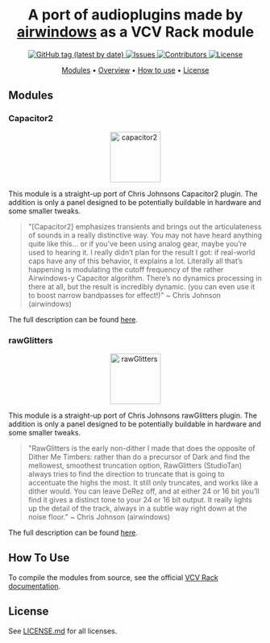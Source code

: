<h1 align="center">
  A port of audioplugins made by <a href="http://www.airwindows.com">airwindows</a> as a VCV Rack module
</h1>

<p align="center">
  <a href="https://github.com/TobiasPrt/vcvwindows/releases/tag/v1.0.0">
    <img alt="GitHub tag (latest by date)" src="https://img.shields.io/github/v/tag/TobiasPrt/vcvwindows?label=version">
  </a>
  <a href="https://github.com/TobiasPrt/rawGlitters_/issues/">
    <img src="https://img.shields.io/github/issues/TobiasPrt/vcvwindows"
         alt="Issues">
  </a>
  <a href="https://github.com/TobiasPrt/vcvwindows_/graphs/contributors">
    <img src="https://img.shields.io/github/contributors/TobiasPrt/vcvwindows"
         alt="Contributors">
  </a>
  <a href="https://github.com/TobiasPrt/vcvwindows_/LICENSE.md">
    <img src="https://img.shields.io/badge/License-MIT-blue.svg"
         alt="License">
  </a>  
</p>

<p align="center">
  <a href="#Modules">Modules</a> •
  <a href="#overview">Overview</a> •
  <a href="#how-to-use">How to use</a> •
  <a href="#license">License</a>
</p>

## Modules

### Capacitor2

<p align="center">
    <a href="https://mate-app.de">
      <img src="https://github.com/TobiasPrt/vcvwindows/blob/master/img/capacitor2.png" alt="capacitor2" width="100">
  </a>
<p>

This module is a straight-up port of Chris Johnsons Capacitor2 plugin. The addition is only a panel designed to be potentially buildable in hardware and some smaller tweaks.

> "[Capacitor2] emphasizes transients and brings out the articulateness of sounds in a really distinctive way. You may not have heard anything quite like this… or if you’ve been using analog gear, maybe you’re used to hearing it. I really didn’t plan for the result I got: if real-world caps have any of this behavior, it explains a lot. Literally all that’s happening is modulating the cutoff frequency of the rather Airwindows-y Capacitor algorithm. There’s no dynamics processing in there at all, but the result is incredibly dynamic. (you can even use it to boost narrow bandpasses for effect!)"
~ Chris Johnson (airwindows)

The full description can be found [here](https://www.airwindows.com/capacitor2/).

### rawGlitters

<p align="center">
    <a href="https://mate-app.de">
      <img src="https://github.com/TobiasPrt/vcvwindows/blob/master/img/rawglitters.png" alt="rawGlitters" width="100">
  </a>
<p>

This module is a straight-up port of Chris Johnsons rawGlitters plugin. The addition is only a panel designed to be potentially buildable in hardware and some smaller tweaks.

> "RawGlitters is the early non-dither I made that does the opposite of Dither Me Timbers: rather than do a precursor of Dark and find the mellowest, smoothest truncation option, RawGlitters (StudioTan) always tries to find the direction to truncate that is going to accentuate the highs the most. It still only truncates, and works like a dither would. You can leave DeRez off, and at either 24 or 16 bit you’ll find it gives a distinct tone to your 24 or 16 bit output. It really lights up the detail of the track, always in a subtle way right down at the noise floor." 
~ Chris Johnson (airwindows)

The full description can be found [here](https://www.airwindows.com/rawglitters-redux/).

## How To Use

To compile the modules from source, see the official [VCV Rack documentation](https://vcvrack.com/manual/Building.html).

## License

See [LICENSE.md](https://github.com/TobiasPrt/vcvwindows/blob/master/LICENSE.md) for all licenses.
